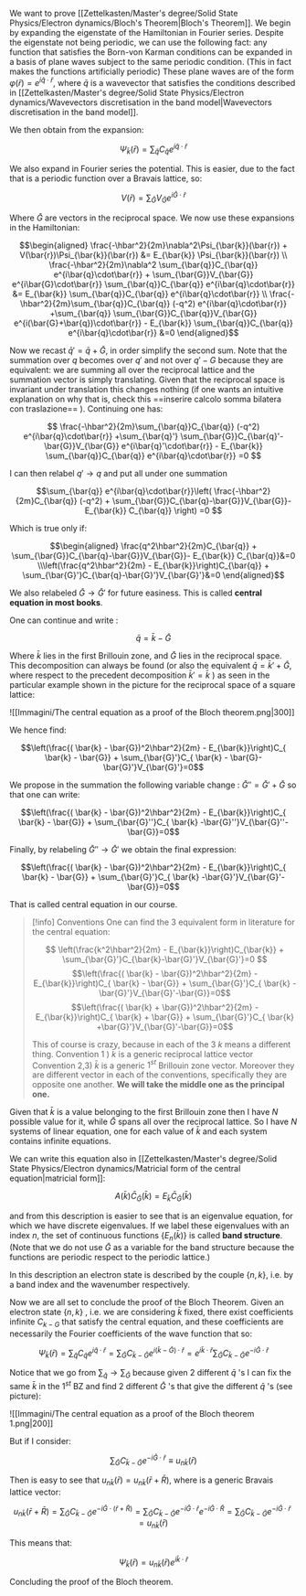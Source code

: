 We want to prove [[Zettelkasten/Master's degree/Solid State Physics/Electron dynamics/Bloch's Theorem|Bloch's Theorem]].
We begin by expanding the eigenstate of the Hamiltonian in Fourier series.
Despite the eigenstate not being periodic, we can use the following fact: any function that satisfies the Born-von Karman conditions can be expanded in a basis of plane waves subject to the same periodic condition. (This in fact makes the functions artificially periodic)
These plane waves are of the form $\varphi(\bar{r}) = e^{i\bar{q}\cdot\bar{r}}$, where $\bar{q}$ is a wavevector that satisfies the conditions described in [[Zettelkasten/Master's degree/Solid State Physics/Electron dynamics/Wavevectors discretisation in the band model|Wavevectors discretisation in the band model]].

We then obtain from the expansion:

$$ \Psi_{\bar{k}}(\bar{r}) = \sum_{\bar{q}}C_{\bar{q}} e^{i\bar{q}\cdot\bar{r}} $$

We also expand in Fourier series the potential. This is easier, due to the fact that is a periodic function over a Bravais lattice, so:

$$V(\bar{r}) = \sum_{\bar{G}}V_{\bar{G}} e^{i\bar{G}\cdot\bar{r}} $$

Where $\bar{G}$ are vectors in the reciprocal space.
We now use these expansions in the Hamiltonian:

$$\begin{aligned} \frac{-\hbar^2}{2m}\nabla^2\Psi_{\bar{k}}(\bar{r}) + V(\bar{r})\Psi_{\bar{k}}(\bar{r})  &= E_{\bar{k}} \Psi_{\bar{k}}(\bar{r})
\\ \frac{-\hbar^2}{2m}\nabla^2 \sum_{\bar{q}}C_{\bar{q}} e^{i\bar{q}\cdot\bar{r}} + \sum_{\bar{G}}V_{\bar{G}} e^{i\bar{G}\cdot\bar{r}} \sum_{\bar{q}}C_{\bar{q}} e^{i\bar{q}\cdot\bar{r}}  &= E_{\bar{k}}  \sum_{\bar{q}}C_{\bar{q}} e^{i\bar{q}\cdot\bar{r}} 
\\ \frac{-\hbar^2}{2m}\sum_{\bar{q}}C_{\bar{q}} (-q^2) e^{i\bar{q}\cdot\bar{r}} +\sum_{\bar{q}} \sum_{\bar{G}}C_{\bar{q}}V_{\bar{G}} e^{i(\bar{G}+\bar{q})\cdot\bar{r}}    - E_{\bar{k}}  \sum_{\bar{q}}C_{\bar{q}} e^{i\bar{q}\cdot\bar{r}} &=0 \end{aligned}$$

Now we recast $\bar{q}' = \bar{q} + \bar{G}$, in order simplify the second sum. Note that the summation over $q$ becomes over $q'$ and not over $q'-G$ because they are equivalent: we are summing all over the reciprocal lattice and the summation vector is simply translating. Given that the reciprocal space is invariant under translation this changes nothing (if one wants an intuitive explanation on why that is, check this ==inserire calcolo somma bilatera con traslazione== ). 
Continuing one has:

$$ \frac{-\hbar^2}{2m}\sum_{\bar{q}}C_{\bar{q}} (-q^2) e^{i\bar{q}\cdot\bar{r}} +\sum_{\bar{q}'} \sum_{\bar{G}}C_{\bar{q}'-\bar{G}}V_{\bar{G}} e^{i\bar{q}'\cdot\bar{r}}    - E_{\bar{k}}  \sum_{\bar{q}}C_{\bar{q}} e^{i\bar{q}\cdot\bar{r}} =0 $$

I can then relabel $q' \to q$ and put all under one summation

$$\sum_{\bar{q}} e^{i\bar{q}\cdot\bar{r}}\left( \frac{-\hbar^2}{2m}C_{\bar{q}} (-q^2) + \sum_{\bar{G}}C_{\bar{q}-\bar{G}}V_{\bar{G}}- E_{\bar{k}} C_{\bar{q}} \right) =0 $$

Which is true only if:

$$\begin{aligned} \frac{q^2\hbar^2}{2m}C_{\bar{q}}  + \sum_{\bar{G}}C_{\bar{q}-\bar{G}}V_{\bar{G}}- E_{\bar{k}} C_{\bar{q}}&=0
\\\left(\frac{q^2\hbar^2}{2m} - E_{\bar{k}}\right)C_{\bar{q}} + \sum_{\bar{G}'}C_{\bar{q}-\bar{G}'}V_{\bar{G}'}&=0 \end{aligned}$$

We also relabeled $\bar{G} \to \bar{G}'$ for future easiness.
This is called **central equation in most books**.

One can continue and write :

$$\bar{q} = \bar{k} - \bar{G}$$

Where $\bar{k}$ lies in the first Brillouin zone, and $\bar{G}$ lies in the reciprocal space. This decomposition can always be found (or also the equivalent $\bar{q} = \bar{k}' + \bar{G}$, where respect to the precedent decomposition $\bar{k}' = \bar{k}$ ) as seen in the particular example shown in the picture for the reciprocal space of a square lattice:

![[Immagini/The central equation as a proof of the Bloch theorem.png|300]]

We hence find:

$$\left(\frac{( \bar{k} - \bar{G})^2\hbar^2}{2m} - E_{\bar{k}}\right)C_{ \bar{k} - \bar{G}} + \sum_{\bar{G}'}C_{ \bar{k} - \bar{G}-\bar{G}'}V_{\bar{G}'}=0$$

We propose in the summation the following variable change : $\bar{G}'' = \bar{G}'+\bar{G}$ so that one can write:

$$\left(\frac{( \bar{k} - \bar{G})^2\hbar^2}{2m} - E_{\bar{k}}\right)C_{ \bar{k} - \bar{G}} + \sum_{\bar{G}''}C_{ \bar{k} -\bar{G}''}V_{\bar{G}''-\bar{G}}=0$$

Finally, by relabeling $\bar{G}'' \to  \bar{G}'$ we obtain the final expression:

$$\left(\frac{( \bar{k} - \bar{G})^2\hbar^2}{2m} - E_{\bar{k}}\right)C_{ \bar{k} - \bar{G}} + \sum_{\bar{G}'}C_{ \bar{k} -\bar{G}'}V_{\bar{G}'-\bar{G}}=0$$

That is called central equation in our course.

>[!info] Conventions
>One can find the 3 equivalent form in literature for the central equation:
>
>$$ \left(\frac{k^2\hbar^2}{2m} - E_{\bar{k}}\right)C_{\bar{k}} + \sum_{\bar{G}'}C_{\bar{k}-\bar{G}'}V_{\bar{G}'}=0 $$
>$$\left(\frac{( \bar{k} - \bar{G})^2\hbar^2}{2m} - E_{\bar{k}}\right)C_{ \bar{k} - \bar{G}} + \sum_{\bar{G}'}C_{ \bar{k} -\bar{G}'}V_{\bar{G}'-\bar{G}}=0$$
>$$\left(\frac{( \bar{k} + \bar{G})^2\hbar^2}{2m} - E_{\bar{k}}\right)C_{ \bar{k} + \bar{G}} + \sum_{\bar{G}'}C_{ \bar{k} +\bar{G}'}V_{\bar{G}'-\bar{G}}=0$$
>
>This of course is crazy, because in each of the 3 $k$ means a different thing.
 > Convention 1 ) $\bar{k}$ is a generic reciprocal lattice vector
> Convention 2,3) $\bar{k}$ is a generic $1^{st}$ Brillouin zone vector. Moreover they are different vector in each of the conventions, specifically they are opposite one another.
>**We will take the middle one as the principal one.**


Given that $\bar{k}$  is a value belonging to the first Brillouin zone then I have $N$ possible value for it, while $\bar{G}$ spans all over the reciprocal lattice.
So I have $N$ systems of linear equation, one for each value of $\bar{k}$ and each system contains infinite equations.

We can write this equation also in [[Zettelkasten/Master's degree/Solid State Physics/Electron dynamics/Matricial form of the central equation|matricial form]]:

$$A(\bar{k})\bar{C}_{\bar{G}}(\bar{k})=E_{\bar{k}}\bar{C}_{\bar{G}}(\bar{k})$$

and from this description is easier to see that is an eigenvalue equation, for which we have discrete eigenvalues. If we label these eigenvalues with an index $n$, the set of continuous functions $\{E_n(\bar{k})\}$ is called **band structure**. (Note that we do not use $\bar{G}$ as a variable for the band structure because the functions are periodic respect to the periodic lattice.)

In this description an electron state is described by the couple $\{n, k\}$, i.e. by a band index and the wavenumber respectively. 

Now we are all set to conclude the proof of the Bloch Theorem.
Given an electron state $\{n, k\}$ , i.e. we are considering $\bar{k}$ fixed,  there exist coefficients infinite $C_{k-G}$ that satisfy the central equation, and these coefficients are necessarily the Fourier coefficients of the wave function that so:

$$ \Psi_{\bar{k}}(\bar{r}) =\sum_{\bar{q}}C_{\bar{q}} e^{i\bar{q}\cdot\bar{r}} = \sum_{\bar{G}}C_{\bar{k}-\bar{G}} e^{i(\bar{k}-\bar{G})\cdot\bar{r}}  = e^{i\bar{k}\cdot\bar{r}} \sum_{\bar{G}}C_{\bar{k}-\bar{G}} e^{-i\bar{G}\cdot\bar{r}}  $$

Notice that we go from $\sum_{\bar{q}} \to \sum_{\bar{G}}$ because given 2 different $\bar{q}$ 's I can fix the same $\bar{k}$ in the $1^{st}$ BZ and find 2 different $\bar{G}$ 's that give the different $\bar{q}$ 's (see picture): 

![[Immagini/The central equation as a proof of the Bloch theorem 1.png|200]]

But if I consider:

$$ \sum_{\bar{G}}C_{\bar{k}-\bar{G}} e^{-i\bar{G}\cdot\bar{r}} \equiv u_{n\bar{k}}(\bar{r}) $$

Then is easy to see that $u_{n\bar{k}}(\bar{r})=u_{n\bar{k}}(\bar{r}+\bar{R})$, where is a generic Bravais lattice vector:

$$u_{n\bar{k}}(\bar{r}+\bar{R})  = \sum_{\bar{G}}C_{\bar{k}-\bar{G}} e^{-i\bar{G}\cdot(\bar{r}+\bar{R})}=  \sum_{\bar{G}}C_{\bar{k}-\bar{G}} e^{-i\bar{G}\cdot\bar{r}} e^{-i\bar{G}\cdot \bar{R}} =  \sum_{\bar{G}}C_{\bar{k}-\bar{G}} e^{-i\bar{G}\cdot\bar{r}} = u_{n\bar{k}}(\bar{r}) $$

This means that:

$$ \Psi_{\bar{k}}(\bar{r}) =  u_{n\bar{k}}(\bar{r})  e^{i\bar{k}\cdot\bar{r}}  $$

Concluding the proof of the Bloch theorem.